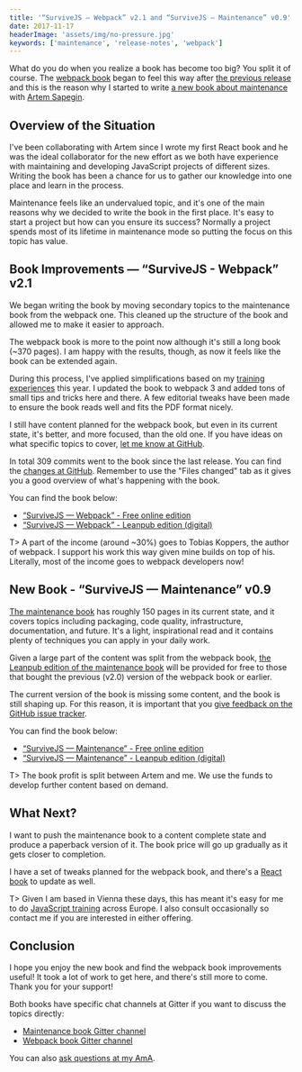 ```yaml
---
title: '“SurviveJS — Webpack” v2.1 and “SurviveJS — Maintenance” v0.9'
date: 2017-11-17
headerImage: 'assets/img/no-pressure.jpg'
keywords: ['maintenance', 'release-notes', 'webpack']
---
```


What do you do when you realize a book has become too big? You split it of course. The [webpack book](/webpack/) began to feel this way after [the previous release](../survivejs-webpack-20/) and this is the reason why I started to write [a new book about maintenance](/maintenance/) with [Artem Sapegin](https://github.com/sapegin).

## Overview of the Situation

I've been collaborating with Artem since I wrote my first React book and he was the ideal collaborator for the new effort as we both have experience with maintaining and developing JavaScript projects of different sizes. Writing the book has been a chance for us to gather our knowledge into one place and learn in the process.

Maintenance feels like an undervalued topic, and it's one of the main reasons why we decided to write the book in the first place. It's easy to start a project but how can you ensure its success? Normally a project spends most of its lifetime in maintenance mode so putting the focus on this topic has value.

## Book Improvements — “SurviveJS - Webpack” v2.1

We began writing the book by moving secondary topics to the maintenance book from the webpack one. This cleaned up the structure of the book and allowed me to make it easier to approach.

The webpack book is more to the point now although it's still a long book (~370 pages). I am happy with the results, though, as now it feels like the book can be extended again.

During this process, I've applied simplifications based on my [training experiences](/training/) this year. I updated the book to webpack 3 and added tons of small tips and tricks here and there. A few editorial tweaks have been made to ensure the book reads well and fits the PDF format nicely.

I still have content planned for the webpack book, but even in its current state, it's better, and more focused, than the old one. If you have ideas on what specific topics to cover, [let me know at GitHub](https://github.com/survivejs/webpack-book/issues).

In total 309 commits went to the book since the last release. You can find the [changes at GitHub](https://github.com/survivejs/webpack-book/compare/v2.0.22...v2.1.0). Remember to use the "Files changed" tab as it gives you a good overview of what's happening with the book.

You can find the book below:

* [“SurviveJS — Webpack” - Free online edition](/webpack/preface/)
* [“SurviveJS — Webpack” - Leanpub edition (digital)](https://leanpub.com/survivejs-webpack/)

T> A part of the income (around ~30%) goes to Tobias Koppers, the author of webpack. I support his work this way given mine builds on top of his. Literally, most of the income goes to webpack developers now!

## New Book - “SurviveJS — Maintenance” v0.9

[The maintenance book](/maintenance) has roughly 150 pages in its current state, and it covers topics including packaging, code quality, infrastructure, documentation, and future. It's a light, inspirational read and it contains plenty of techniques you can apply in your daily work.

Given a large part of the content was split from the webpack book, [the Leanpub edition of the maintenance book](https://leanpub.com/survivejs-maintenance) will be provided for free to those that bought the previous (v2.0) version of the webpack book or earlier.

The current version of the book is missing some content, and the book is still shaping up. For this reason, it is important that you [give feedback on the GitHub issue tracker](https://github.com/survivejs/maintenance-book/issues).

You can find the book below:

* [“SurviveJS — Maintenance” - Free online edition](/maintenance/preface/)
* [“SurviveJS — Maintenance” - Leanpub edition (digital)](https://leanpub.com/survivejs-maintenance/)

T> The book profit is split between Artem and me. We use the funds to develop further content based on demand.

## What Next?

I want to push the maintenance book to a content complete state and produce a paperback version of it. The book price will go up gradually as it gets closer to completion.

I have a set of tweaks planned for the webpack book, and there's a [React book](/react/) to update as well.

T> Given I am based in Vienna these days, this has meant it's easy for me to do [JavaScript training](https://survivejs.com/training/) across Europe. I also consult occasionally so contact me if you are interested in either offering.

## Conclusion

I hope you enjoy the new book and find the webpack book improvements useful! It took a lot of work to get here, and there's still more to come. Thank you for your support!

Both books have specific chat channels at Gitter if you want to discuss the topics directly:

* [Maintenance book Gitter channel](https://gitter.im/survivejs/maintenance)
* [Webpack book Gitter channel](https://gitter.im/survivejs/webpack)

You can also [ask questions at my AmA](https://github.com/survivejs/ama/issues).

